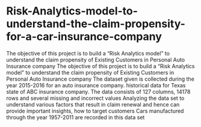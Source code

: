 # Risk-Analytics-model-to-understand-the-claim-propensity-for-a-car-insurance-company
The objective of this project is to build a “Risk Analytics model” to understand the claim propensity of Existing Customers in Personal Auto Insurance company
The objective of this project is to build a “Risk Analytics model” to understand the claim propensity of Existing Customers in Personal Auto Insurance company The dataset given is collected during the year 2015-2016 for an auto insurance company. historical data for Texas state of ABC insurance company. The data consists of 127 columns, 14178 rows and several missing and incorrect values Analyzing the data set to understand various factors that result in claim renewal and hence can provide important insights, how to target customers Cars manufactured through the year 1957-2011 are recorded in this data set
